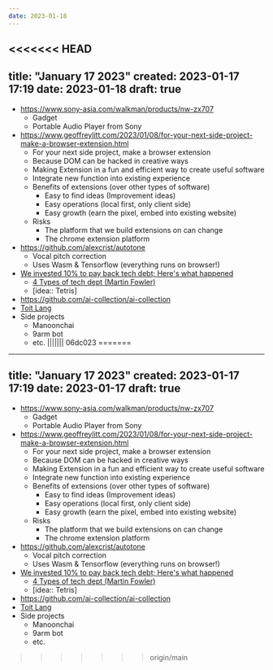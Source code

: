 ```yaml
---
date: 2023-01-18
---
```

<<<<<<< HEAD
---
title: "January 17 2023"
created: 2023-01-17 17:19
date: 2023-01-18
draft: true
---

* https://www.sony-asia.com/walkman/products/nw-zx707
  * Gadget
  * Portable Audio Player from Sony
* https://www.geoffreylitt.com/2023/01/08/for-your-next-side-project-make-a-browser-extension.html
  * For your next side project, make a browser extension
  * Because DOM can be hacked in creative ways
  * Making Extension in a fun and efficient way to create useful software
  * Integrate new function into existing experience
  * Benefits of extensions (over other types of software)
    * Easy to find ideas (Improvement ideas)
    * Easy operations (local first, only client side)
    * Easy growth (earn the pixel, embed into existing website)
  * Risks
    * The platform that we build extensions on can change
    * The chrome extension platform
* https://github.com/alexcrist/autotone
  * Vocal pitch correction
  * Uses Wasm & Tensorflow (everything runs on browser!)
* [We invested 10% to pay back tech debt; Here's what happened](https://blog.alexewerlof.com/p/tech-debt-day)
  * [4 Types of tech dept (Martin Fowler)](https://martinfowler.com/bliki/TechnicalDebtQuadrant.html)
  * [idea:: Tetris]
* https://github.com/ai-collection/ai-collection
* [Toit Lang](https://toitlang.org)
* Side projects
  * Manoonchai
  * 9arm bot
  * etc.
||||||| 06dc023
=======
---
title: "January 17 2023"
created: 2023-01-17 17:19
date: 2023-01-17
draft: true
---

* https://www.sony-asia.com/walkman/products/nw-zx707
  * Gadget
  * Portable Audio Player from Sony
* https://www.geoffreylitt.com/2023/01/08/for-your-next-side-project-make-a-browser-extension.html
  * For your next side project, make a browser extension
  * Because DOM can be hacked in creative ways
  * Making Extension in a fun and efficient way to create useful software
  * Integrate new function into existing experience
  * Benefits of extensions (over other types of software)
    * Easy to find ideas (Improvement ideas)
    * Easy operations (local first, only client side)
    * Easy growth (earn the pixel, embed into existing website)
  * Risks
    * The platform that we build extensions on can change
    * The chrome extension platform
* https://github.com/alexcrist/autotone
  * Vocal pitch correction
  * Uses Wasm & Tensorflow (everything runs on browser!)
* [We invested 10% to pay back tech debt; Here's what happened](https://blog.alexewerlof.com/p/tech-debt-day)
  * [4 Types of tech dept (Martin Fowler)](https://martinfowler.com/bliki/TechnicalDebtQuadrant.html)
  * [idea:: Tetris]
* https://github.com/ai-collection/ai-collection
* [Toit Lang](https://toitlang.org)
* Side projects
  * Manoonchai
  * 9arm bot
  * etc.
>>>>>>> origin/main
